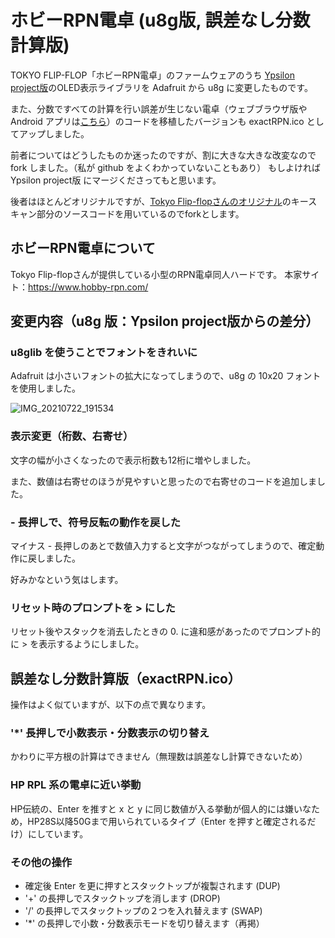 # ホビーRPN電卓 (u8g版, 誤差なし分数計算版)

TOKYO FLIP-FLOP「ホビーRPN電卓」のファームウェアのうち <a href="https://github.com/ypsilon-takai/hobby-rpn">Ypsilon project版</a>のOLED表示ライブラリを Adafruit から u8g に変更したものです。

また、分数ですべての計算を行い誤差が生じない電卓（ウェブブラウザ版や Android アプリは<a href="https://shiura.com/html5/index.html">こちら</a>）のコードを移植したバージョンも exactRPN.ico としてアップしました。

前者についてはどうしたものか迷ったのですが、割に大きな大きな改変なので fork しました。（私が github をよくわかっていないこともあり）
もしよければ Ypsilon project版 にマージくださってもと思います。

後者はほとんどオリジナルですが、<a href="https://github.com/tokyoff/hobby-rpn">Tokyo Flip-flopさんのオリジナル</a>のキースキャン部分のソースコードを用いているのでforkとします。

## ホビーRPN電卓について

Tokyo Flip-flopさんが提供している小型のRPN電卓同人ハードです。
本家サイト：https://www.hobby-rpn.com/

## 変更内容（u8g 版：Ypsilon project版からの差分）

### u8glib を使うことでフォントをきれいに

Adafruit は小さいフォントの拡大になってしまうので、u8g の 10x20 フォントを使用しました。

![IMG_20210722_191534](https://user-images.githubusercontent.com/86639425/126626266-2c95b7e6-e6a9-4b4c-96d7-3dc33c8e471a.jpg)

### 表示変更（桁数、右寄せ）

文字の幅が小さくなったので表示桁数も12桁に増やしました。

また、数値は右寄せのほうが見やすいと思ったので右寄せのコードを追加しました。

### - 長押しで、符号反転の動作を戻した

マイナス - 長押しのあとで数値入力すると文字がつながってしまうので、確定動作に戻しました。

好みかなという気はします。

### リセット時のプロンプトを > にした

リセット後やスタックを消去したときの 0. に違和感があったのでプロンプト的に > を表示するようにしました。

## 誤差なし分数計算版（exactRPN.ico）

操作はよく似ていますが、以下の点で異なります。

### '*' 長押しで小数表示・分数表示の切り替え

かわりに平方根の計算はできません（無理数は誤差なし計算できないため）

### HP RPL 系の電卓に近い挙動

HP伝統の、Enter を推すと x と y に同じ数値が入る挙動が個人的には嫌いなため，HP28S以降50Gまで用いられているタイプ（Enter を押すと確定されるだけ）にしています。

### その他の操作

- 確定後 Enter を更に押すとスタックトップが複製されます (DUP)
- '+' の長押しでスタックトップを消します (DROP)
- '/' の長押しでスタックトップの２つを入れ替えます (SWAP)
- '*' の長押しで小数・分数表示モードを切り替えます（再掲）
